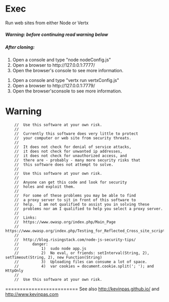 Exec
====

Run web sites from either Node or Vertx

<h5>Warning: before continuing read warning below<h5>

<h5>After cloning:</h5>
<ol>
<li>Open a console and type "node nodeConfig.js"</li>
<li>Open a browser to http://127.0.0.1:7777/</li>
<li>Open the browser's console to see more information.</li>
</ol>

<ol>
<li>Open a console and type "vertx run vertxConfig.js"</li>
<li>Open a browser to http://127.0.0.1:7779/</li>
<li>Open the browser'sconsole to see more information.</li>
</ol>

<h1>Warning</h1>

    	//	Use this software at your own risk.
    	//
    	//	Currently this software does very little to protect
    	//	your computer or web site from security threats.
    	//
    	//	It does not check for denial of service attacks,
    	//	it does not check for unwanted ip addresses,
    	//	it does not check for unauthorized access, and
    	//	there are - probably - many more security risks that
    	//	this software does not attempt to solve.
    	//
    	//	Use this software at your own risk.
    	//
    	//	Anyone can get this code and look for security
    	//	holes and exploit them.  
    	//
    	//	For some of these problems you may be able to find
    	//	a proxy server to sit in front of this software to
    	//	help.  I am not qualified to assist you in solving these
    	//	problems nor am I qualified to help you select a proxy server.
    	//
    	//	Links:
    	//	https://www.owasp.org/index.php/Main_Page
    	//	https://www.owasp.org/index.php/Testing_for_Reflected_Cross_site_scripting
    	//
    	//	http://blog.risingstack.com/node-js-security-tips/
    	//		danger: 
    	//			1)  sudo node app.js
    	//			2)  No eval, or friends: setInterval(String, 2), setTimeout(String, 2), new Function(String)
    	//			3)  Uploading files can consume a lot of space.
    	//			4)  var cookies = document.cookie.split('; '); and HttpOnly
    	//
    	//	Use this software at your own risk.


=========================
See also <a href="http://kevinpas.github.io/">http://kevinpas.github.io/</a> and <a href="http://www.kevinpas.com">http://www.kevinpas.com</a>


